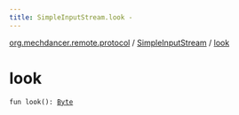 ```yaml
---
title: SimpleInputStream.look - 
---
```


[org.mechdancer.remote.protocol](../index.html) / [SimpleInputStream](index.html) / [look](./look.html)

# look

`fun look(): `[`Byte`](https://kotlinlang.org/api/latest/jvm/stdlib/kotlin/-byte/index.html)